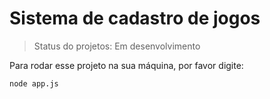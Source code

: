 # Sistema de cadastro de jogos

>Status do projetos: Em desenvolvimento

Para rodar esse projeto na sua máquina, por favor digite:

```
node app.js
```
